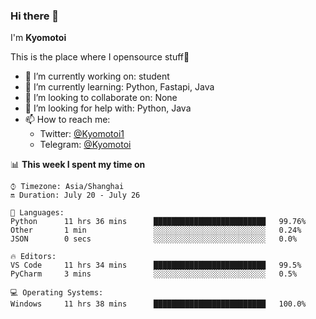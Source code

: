 ### Hi there 👋

I'm **Kyomotoi**

This is the place where I opensource stuff🤺

- 🔭 I’m currently working on: student
- 🌱 I’m currently learning: Python, Fastapi, Java
- 👯 I’m looking to collaborate on: None
- 🤔 I’m looking for help with: Python, Java
- 📫 How to reach me: 
    - Twitter: [@Kyomotoi1](https://twitter.com/Kyomotoi1) 
    - Telegram: [@Kyomotoi](https://t.me/Kyomotoi)

📊 **This week I spent my time on**
<!--START_SECTION:waka-->
```text
⌚︎ Timezone: Asia/Shanghai
🔛 Duration: July 20 - July 26

💬 Languages: 
Python      11 hrs 36 mins      █████████████████████████   99.76% 
Other       1 min               ░░░░░░░░░░░░░░░░░░░░░░░░░   0.24% 
JSON        0 secs              ░░░░░░░░░░░░░░░░░░░░░░░░░   0.0%

🔥 Editors: 
VS Code     11 hrs 34 mins      █████████████████████████   99.5% 
PyCharm     3 mins              ░░░░░░░░░░░░░░░░░░░░░░░░░   0.5%

💻 Operating Systems: 
Windows     11 hrs 38 mins      █████████████████████████   100.0%
```
<!--END_SECTION:waka-->
